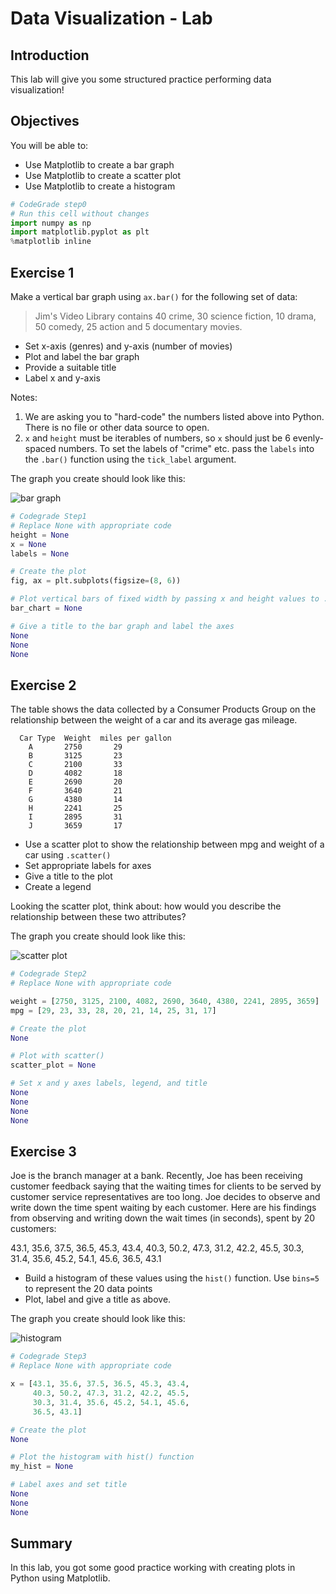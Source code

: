 # Data Visualization - Lab

## Introduction
This lab will give you some structured practice performing data visualization!

## Objectives

You will be able to:

* Use Matplotlib to create a bar graph
* Use Matplotlib to create a scatter plot
* Use Matplotlib to create a histogram



```python
# CodeGrade step0
# Run this cell without changes
import numpy as np
import matplotlib.pyplot as plt
%matplotlib inline
```

## Exercise 1

Make a vertical bar graph using `ax.bar()` for the following set of data:

> Jim's Video Library contains 40 crime, 30 science fiction, 10 drama, 50 comedy, 25 action and 5 documentary movies.

* Set x-axis (genres) and y-axis (number of movies)
* Plot and label the bar graph
* Provide a suitable title
* Label x and y-axis

Notes:

1. We are asking you to "hard-code" the numbers listed above into Python. There is no file or other data source to open.
2. `x` and `height` must be iterables of numbers, so `x` should just be 6 evenly-spaced numbers. To set the labels of "crime" etc. pass the `labels` into the `.bar()` function using the `tick_label` argument.

The graph you create should look like this:

![bar graph](https://curriculum-content.s3.amazonaws.com/data-science/images/bar_chart.png)


```python
# Codegrade Step1
# Replace None with appropriate code
height = None
x = None
labels = None

# Create the plot
fig, ax = plt.subplots(figsize=(8, 6))

# Plot vertical bars of fixed width by passing x and height values to .bar() function 
bar_chart = None

# Give a title to the bar graph and label the axes
None
None
None
```

## Exercise 2

The table shows the data collected by a Consumer Products Group on the relationship between the weight of a car and its average gas mileage.

      Car Type  Weight	miles per gallon
        A	    2750	   29
        B	    3125	   23
        C	    2100	   33
        D	    4082	   18
        E	    2690	   20
        F	    3640	   21
        G	    4380	   14
        H	    2241	   25
        I	    2895	   31
        J	    3659	   17
        
* Use a scatter plot to show the relationship between mpg and weight of a car using `.scatter()`
* Set appropriate labels for axes
* Give a title to the plot
* Create a legend

Looking the scatter plot, think about: how would you describe the relationship between these two attributes?

The graph you create should look like this:

![scatter plot](https://curriculum-content.s3.amazonaws.com/data-science/images/scatter_plot.png)


```python
# Codegrade Step2
# Replace None with appropriate code

weight = [2750, 3125, 2100, 4082, 2690, 3640, 4380, 2241, 2895, 3659]
mpg = [29, 23, 33, 28, 20, 21, 14, 25, 31, 17]

# Create the plot
None

# Plot with scatter()
scatter_plot = None

# Set x and y axes labels, legend, and title
None
None
None
None
```

## Exercise 3

Joe is the branch manager at a bank. Recently, Joe has been receiving customer feedback saying that the waiting times for clients to be served by customer service representatives are too long. Joe decides to observe and write down the time spent waiting by each customer. Here are his findings from observing and writing down the wait times (in seconds), spent by 20 customers:

43.1, 35.6, 37.5, 36.5, 45.3, 43.4, 40.3, 50.2, 47.3, 31.2, 42.2, 45.5, 30.3, 31.4, 35.6, 45.2, 54.1, 45.6, 36.5, 43.1

* Build a histogram of these values using the `hist()` function. Use `bins=5` to represent the 20 data points
* Plot, label and give a title as above. 

The graph you create should look like this:

![histogram](https://curriculum-content.s3.amazonaws.com/data-science/images/histogram.png)


```python
# Codegrade Step3
# Replace None with appropriate code

x = [43.1, 35.6, 37.5, 36.5, 45.3, 43.4, 
     40.3, 50.2, 47.3, 31.2, 42.2, 45.5, 
     30.3, 31.4, 35.6, 45.2, 54.1, 45.6, 
     36.5, 43.1]

# Create the plot
None

# Plot the histogram with hist() function
my_hist = None

# Label axes and set title
None
None
None
```

## Summary

In this lab, you got some good practice working with creating plots in Python using Matplotlib.
